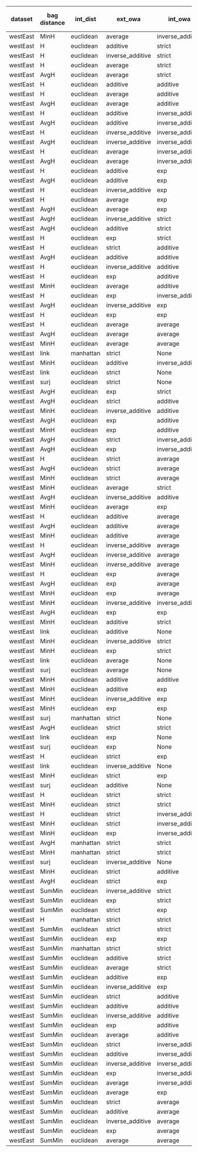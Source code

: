 | dataset | bag distance | int_dist | ext_owa | int_owa | Accuracy | F1 | TP | TN | FP | FN | Sensitivity | False Negative Rate | False Positive Rate | Specificity | Precission | False omission rate | FDR | Negative predictive value |
|---------|--------------|----------|---------|---------|----------|----|----|----|----|----|-------------|---------------------|---------------------|-------------|------------|---------------------|-----|---------------------------|
| westEast | MinH | euclidean | average | inverse_additive | 0.85 | 0.87 | 10 | 7 | 3 | 0 | 1.0 | 0.0 | 0.3 | 0.7 | 0.769 | 0.0 | 0.231 | 1.0 |
| westEast | H | euclidean | additive | strict | 0.8 | 0.833 | 10 | 6 | 4 | 0 | 1.0 | 0.0 | 0.4 | 0.6 | 0.714 | 0.0 | 0.286 | 1.0 |
| westEast | H | euclidean | inverse_additive | strict | 0.8 | 0.833 | 10 | 6 | 4 | 0 | 1.0 | 0.0 | 0.4 | 0.6 | 0.714 | 0.0 | 0.286 | 1.0 |
| westEast | H | euclidean | average | strict | 0.8 | 0.833 | 10 | 6 | 4 | 0 | 1.0 | 0.0 | 0.4 | 0.6 | 0.714 | 0.0 | 0.286 | 1.0 |
| westEast | AvgH | euclidean | average | strict | 0.8 | 0.833 | 10 | 6 | 4 | 0 | 1.0 | 0.0 | 0.4 | 0.6 | 0.714 | 0.0 | 0.286 | 1.0 |
| westEast | H | euclidean | additive | additive | 0.8 | 0.833 | 10 | 6 | 4 | 0 | 1.0 | 0.0 | 0.4 | 0.6 | 0.714 | 0.0 | 0.286 | 1.0 |
| westEast | H | euclidean | average | additive | 0.8 | 0.833 | 10 | 6 | 4 | 0 | 1.0 | 0.0 | 0.4 | 0.6 | 0.714 | 0.0 | 0.286 | 1.0 |
| westEast | AvgH | euclidean | average | additive | 0.8 | 0.833 | 10 | 6 | 4 | 0 | 1.0 | 0.0 | 0.4 | 0.6 | 0.714 | 0.0 | 0.286 | 1.0 |
| westEast | H | euclidean | additive | inverse_additive | 0.8 | 0.833 | 10 | 6 | 4 | 0 | 1.0 | 0.0 | 0.4 | 0.6 | 0.714 | 0.0 | 0.286 | 1.0 |
| westEast | AvgH | euclidean | additive | inverse_additive | 0.8 | 0.833 | 10 | 6 | 4 | 0 | 1.0 | 0.0 | 0.4 | 0.6 | 0.714 | 0.0 | 0.286 | 1.0 |
| westEast | H | euclidean | inverse_additive | inverse_additive | 0.8 | 0.833 | 10 | 6 | 4 | 0 | 1.0 | 0.0 | 0.4 | 0.6 | 0.714 | 0.0 | 0.286 | 1.0 |
| westEast | AvgH | euclidean | inverse_additive | inverse_additive | 0.8 | 0.833 | 10 | 6 | 4 | 0 | 1.0 | 0.0 | 0.4 | 0.6 | 0.714 | 0.0 | 0.286 | 1.0 |
| westEast | H | euclidean | average | inverse_additive | 0.8 | 0.833 | 10 | 6 | 4 | 0 | 1.0 | 0.0 | 0.4 | 0.6 | 0.714 | 0.0 | 0.286 | 1.0 |
| westEast | AvgH | euclidean | average | inverse_additive | 0.8 | 0.833 | 10 | 6 | 4 | 0 | 1.0 | 0.0 | 0.4 | 0.6 | 0.714 | 0.0 | 0.286 | 1.0 |
| westEast | H | euclidean | additive | exp | 0.8 | 0.833 | 10 | 6 | 4 | 0 | 1.0 | 0.0 | 0.4 | 0.6 | 0.714 | 0.0 | 0.286 | 1.0 |
| westEast | AvgH | euclidean | additive | exp | 0.8 | 0.833 | 10 | 6 | 4 | 0 | 1.0 | 0.0 | 0.4 | 0.6 | 0.714 | 0.0 | 0.286 | 1.0 |
| westEast | H | euclidean | inverse_additive | exp | 0.8 | 0.833 | 10 | 6 | 4 | 0 | 1.0 | 0.0 | 0.4 | 0.6 | 0.714 | 0.0 | 0.286 | 1.0 |
| westEast | H | euclidean | average | exp | 0.8 | 0.833 | 10 | 6 | 4 | 0 | 1.0 | 0.0 | 0.4 | 0.6 | 0.714 | 0.0 | 0.286 | 1.0 |
| westEast | AvgH | euclidean | average | exp | 0.8 | 0.833 | 10 | 6 | 4 | 0 | 1.0 | 0.0 | 0.4 | 0.6 | 0.714 | 0.0 | 0.286 | 1.0 |
| westEast | AvgH | euclidean | inverse_additive | strict | 0.8 | 0.8 | 8 | 8 | 2 | 2 | 0.8 | 0.2 | 0.2 | 0.8 | 0.8 | 0.2 | 0.2 | 0.8 |
| westEast | AvgH | euclidean | additive | strict | 0.75 | 0.783 | 9 | 6 | 4 | 1 | 0.9 | 0.1 | 0.4 | 0.6 | 0.692 | 0.143 | 0.308 | 0.857 |
| westEast | H | euclidean | exp | strict | 0.75 | 0.783 | 9 | 6 | 4 | 1 | 0.9 | 0.1 | 0.4 | 0.6 | 0.692 | 0.143 | 0.308 | 0.857 |
| westEast | H | euclidean | strict | additive | 0.75 | 0.783 | 9 | 6 | 4 | 1 | 0.9 | 0.1 | 0.4 | 0.6 | 0.692 | 0.143 | 0.308 | 0.857 |
| westEast | AvgH | euclidean | additive | additive | 0.75 | 0.783 | 9 | 6 | 4 | 1 | 0.9 | 0.1 | 0.4 | 0.6 | 0.692 | 0.143 | 0.308 | 0.857 |
| westEast | H | euclidean | inverse_additive | additive | 0.75 | 0.783 | 9 | 6 | 4 | 1 | 0.9 | 0.1 | 0.4 | 0.6 | 0.692 | 0.143 | 0.308 | 0.857 |
| westEast | H | euclidean | exp | additive | 0.75 | 0.783 | 9 | 6 | 4 | 1 | 0.9 | 0.1 | 0.4 | 0.6 | 0.692 | 0.143 | 0.308 | 0.857 |
| westEast | MinH | euclidean | average | additive | 0.75 | 0.783 | 9 | 6 | 4 | 1 | 0.9 | 0.1 | 0.4 | 0.6 | 0.692 | 0.143 | 0.308 | 0.857 |
| westEast | H | euclidean | exp | inverse_additive | 0.75 | 0.783 | 9 | 6 | 4 | 1 | 0.9 | 0.1 | 0.4 | 0.6 | 0.692 | 0.143 | 0.308 | 0.857 |
| westEast | AvgH | euclidean | inverse_additive | exp | 0.75 | 0.783 | 9 | 6 | 4 | 1 | 0.9 | 0.1 | 0.4 | 0.6 | 0.692 | 0.143 | 0.308 | 0.857 |
| westEast | H | euclidean | exp | exp | 0.75 | 0.783 | 9 | 6 | 4 | 1 | 0.9 | 0.1 | 0.4 | 0.6 | 0.692 | 0.143 | 0.308 | 0.857 |
| westEast | H | euclidean | average | average | 0.75 | 0.783 | 9 | 6 | 4 | 1 | 0.9 | 0.1 | 0.4 | 0.6 | 0.692 | 0.143 | 0.308 | 0.857 |
| westEast | AvgH | euclidean | average | average | 0.75 | 0.783 | 9 | 6 | 4 | 1 | 0.9 | 0.1 | 0.4 | 0.6 | 0.692 | 0.143 | 0.308 | 0.857 |
| westEast | MinH | euclidean | average | average | 0.75 | 0.783 | 9 | 6 | 4 | 1 | 0.9 | 0.1 | 0.4 | 0.6 | 0.692 | 0.143 | 0.308 | 0.857 |
| westEast | link | manhattan | strict | None | 0.75 | 0.783 | 9 | 6 | 4 | 1 | 0.9 | 0.1 | 0.4 | 0.6 | 0.692 | 0.143 | 0.308 | 0.857 |
| westEast | MinH | euclidean | additive | inverse_additive | 0.75 | 0.762 | 8 | 7 | 3 | 2 | 0.8 | 0.2 | 0.3 | 0.7 | 0.727 | 0.222 | 0.273 | 0.778 |
| westEast | link | euclidean | strict | None | 0.75 | 0.737 | 7 | 8 | 2 | 3 | 0.7 | 0.3 | 0.2 | 0.8 | 0.778 | 0.273 | 0.222 | 0.727 |
| westEast | surj | euclidean | strict | None | 0.75 | 0.737 | 7 | 8 | 2 | 3 | 0.7 | 0.3 | 0.2 | 0.8 | 0.778 | 0.273 | 0.222 | 0.727 |
| westEast | AvgH | euclidean | exp | strict | 0.75 | 0.737 | 7 | 8 | 2 | 3 | 0.7 | 0.3 | 0.2 | 0.8 | 0.778 | 0.273 | 0.222 | 0.727 |
| westEast | AvgH | euclidean | strict | additive | 0.75 | 0.737 | 7 | 8 | 2 | 3 | 0.7 | 0.3 | 0.2 | 0.8 | 0.778 | 0.273 | 0.222 | 0.727 |
| westEast | MinH | euclidean | inverse_additive | additive | 0.75 | 0.737 | 7 | 8 | 2 | 3 | 0.7 | 0.3 | 0.2 | 0.8 | 0.778 | 0.273 | 0.222 | 0.727 |
| westEast | AvgH | euclidean | exp | additive | 0.75 | 0.737 | 7 | 8 | 2 | 3 | 0.7 | 0.3 | 0.2 | 0.8 | 0.778 | 0.273 | 0.222 | 0.727 |
| westEast | MinH | euclidean | exp | additive | 0.75 | 0.737 | 7 | 8 | 2 | 3 | 0.7 | 0.3 | 0.2 | 0.8 | 0.778 | 0.273 | 0.222 | 0.727 |
| westEast | AvgH | euclidean | strict | inverse_additive | 0.75 | 0.737 | 7 | 8 | 2 | 3 | 0.7 | 0.3 | 0.2 | 0.8 | 0.778 | 0.273 | 0.222 | 0.727 |
| westEast | AvgH | euclidean | exp | inverse_additive | 0.75 | 0.737 | 7 | 8 | 2 | 3 | 0.7 | 0.3 | 0.2 | 0.8 | 0.778 | 0.273 | 0.222 | 0.727 |
| westEast | H | euclidean | strict | average | 0.75 | 0.737 | 7 | 8 | 2 | 3 | 0.7 | 0.3 | 0.2 | 0.8 | 0.778 | 0.273 | 0.222 | 0.727 |
| westEast | AvgH | euclidean | strict | average | 0.75 | 0.737 | 7 | 8 | 2 | 3 | 0.7 | 0.3 | 0.2 | 0.8 | 0.778 | 0.273 | 0.222 | 0.727 |
| westEast | MinH | euclidean | strict | average | 0.75 | 0.737 | 7 | 8 | 2 | 3 | 0.7 | 0.3 | 0.2 | 0.8 | 0.778 | 0.273 | 0.222 | 0.727 |
| westEast | MinH | euclidean | average | strict | 0.7 | 0.727 | 8 | 6 | 4 | 2 | 0.8 | 0.2 | 0.4 | 0.6 | 0.667 | 0.25 | 0.333 | 0.75 |
| westEast | AvgH | euclidean | inverse_additive | additive | 0.7 | 0.727 | 8 | 6 | 4 | 2 | 0.8 | 0.2 | 0.4 | 0.6 | 0.667 | 0.25 | 0.333 | 0.75 |
| westEast | MinH | euclidean | average | exp | 0.7 | 0.727 | 8 | 6 | 4 | 2 | 0.8 | 0.2 | 0.4 | 0.6 | 0.667 | 0.25 | 0.333 | 0.75 |
| westEast | H | euclidean | additive | average | 0.7 | 0.727 | 8 | 6 | 4 | 2 | 0.8 | 0.2 | 0.4 | 0.6 | 0.667 | 0.25 | 0.333 | 0.75 |
| westEast | AvgH | euclidean | additive | average | 0.7 | 0.727 | 8 | 6 | 4 | 2 | 0.8 | 0.2 | 0.4 | 0.6 | 0.667 | 0.25 | 0.333 | 0.75 |
| westEast | MinH | euclidean | additive | average | 0.7 | 0.727 | 8 | 6 | 4 | 2 | 0.8 | 0.2 | 0.4 | 0.6 | 0.667 | 0.25 | 0.333 | 0.75 |
| westEast | H | euclidean | inverse_additive | average | 0.7 | 0.727 | 8 | 6 | 4 | 2 | 0.8 | 0.2 | 0.4 | 0.6 | 0.667 | 0.25 | 0.333 | 0.75 |
| westEast | AvgH | euclidean | inverse_additive | average | 0.7 | 0.727 | 8 | 6 | 4 | 2 | 0.8 | 0.2 | 0.4 | 0.6 | 0.667 | 0.25 | 0.333 | 0.75 |
| westEast | MinH | euclidean | inverse_additive | average | 0.7 | 0.727 | 8 | 6 | 4 | 2 | 0.8 | 0.2 | 0.4 | 0.6 | 0.667 | 0.25 | 0.333 | 0.75 |
| westEast | H | euclidean | exp | average | 0.7 | 0.727 | 8 | 6 | 4 | 2 | 0.8 | 0.2 | 0.4 | 0.6 | 0.667 | 0.25 | 0.333 | 0.75 |
| westEast | AvgH | euclidean | exp | average | 0.7 | 0.727 | 8 | 6 | 4 | 2 | 0.8 | 0.2 | 0.4 | 0.6 | 0.667 | 0.25 | 0.333 | 0.75 |
| westEast | MinH | euclidean | exp | average | 0.7 | 0.727 | 8 | 6 | 4 | 2 | 0.8 | 0.2 | 0.4 | 0.6 | 0.667 | 0.25 | 0.333 | 0.75 |
| westEast | MinH | euclidean | inverse_additive | inverse_additive | 0.7 | 0.7 | 7 | 7 | 3 | 3 | 0.7 | 0.3 | 0.3 | 0.7 | 0.7 | 0.3 | 0.3 | 0.7 |
| westEast | AvgH | euclidean | exp | exp | 0.7 | 0.7 | 7 | 7 | 3 | 3 | 0.7 | 0.3 | 0.3 | 0.7 | 0.7 | 0.3 | 0.3 | 0.7 |
| westEast | MinH | euclidean | additive | strict | 0.65 | 0.667 | 7 | 6 | 4 | 3 | 0.7 | 0.3 | 0.4 | 0.6 | 0.636 | 0.333 | 0.364 | 0.667 |
| westEast | link | euclidean | additive | None | 0.7 | 0.667 | 6 | 8 | 2 | 4 | 0.6 | 0.4 | 0.2 | 0.8 | 0.75 | 0.333 | 0.25 | 0.667 |
| westEast | MinH | euclidean | inverse_additive | strict | 0.65 | 0.667 | 7 | 6 | 4 | 3 | 0.7 | 0.3 | 0.4 | 0.6 | 0.636 | 0.333 | 0.364 | 0.667 |
| westEast | MinH | euclidean | exp | strict | 0.65 | 0.667 | 7 | 6 | 4 | 3 | 0.7 | 0.3 | 0.4 | 0.6 | 0.636 | 0.333 | 0.364 | 0.667 |
| westEast | link | euclidean | average | None | 0.7 | 0.667 | 6 | 8 | 2 | 4 | 0.6 | 0.4 | 0.2 | 0.8 | 0.75 | 0.333 | 0.25 | 0.667 |
| westEast | surj | euclidean | average | None | 0.7 | 0.667 | 6 | 8 | 2 | 4 | 0.6 | 0.4 | 0.2 | 0.8 | 0.75 | 0.333 | 0.25 | 0.667 |
| westEast | MinH | euclidean | additive | additive | 0.65 | 0.667 | 7 | 6 | 4 | 3 | 0.7 | 0.3 | 0.4 | 0.6 | 0.636 | 0.333 | 0.364 | 0.667 |
| westEast | MinH | euclidean | additive | exp | 0.65 | 0.667 | 7 | 6 | 4 | 3 | 0.7 | 0.3 | 0.4 | 0.6 | 0.636 | 0.333 | 0.364 | 0.667 |
| westEast | MinH | euclidean | inverse_additive | exp | 0.65 | 0.667 | 7 | 6 | 4 | 3 | 0.7 | 0.3 | 0.4 | 0.6 | 0.636 | 0.333 | 0.364 | 0.667 |
| westEast | MinH | euclidean | exp | exp | 0.65 | 0.667 | 7 | 6 | 4 | 3 | 0.7 | 0.3 | 0.4 | 0.6 | 0.636 | 0.333 | 0.364 | 0.667 |
| westEast | surj | manhattan | strict | None | 0.65 | 0.667 | 7 | 6 | 4 | 3 | 0.7 | 0.3 | 0.4 | 0.6 | 0.636 | 0.333 | 0.364 | 0.667 |
| westEast | AvgH | euclidean | strict | strict | 0.65 | 0.632 | 6 | 7 | 3 | 4 | 0.6 | 0.4 | 0.3 | 0.7 | 0.667 | 0.364 | 0.333 | 0.636 |
| westEast | link | euclidean | exp | None | 0.65 | 0.632 | 6 | 7 | 3 | 4 | 0.6 | 0.4 | 0.3 | 0.7 | 0.667 | 0.364 | 0.333 | 0.636 |
| westEast | surj | euclidean | exp | None | 0.6 | 0.6 | 6 | 6 | 4 | 4 | 0.6 | 0.4 | 0.4 | 0.6 | 0.6 | 0.4 | 0.4 | 0.6 |
| westEast | H | euclidean | strict | exp | 0.6 | 0.6 | 6 | 6 | 4 | 4 | 0.6 | 0.4 | 0.4 | 0.6 | 0.6 | 0.4 | 0.4 | 0.6 |
| westEast | link | euclidean | inverse_additive | None | 0.65 | 0.588 | 5 | 8 | 2 | 5 | 0.5 | 0.5 | 0.2 | 0.8 | 0.714 | 0.385 | 0.286 | 0.615 |
| westEast | MinH | euclidean | strict | exp | 0.55 | 0.571 | 6 | 5 | 5 | 4 | 0.6 | 0.4 | 0.5 | 0.5 | 0.545 | 0.444 | 0.455 | 0.556 |
| westEast | surj | euclidean | additive | None | 0.6 | 0.556 | 5 | 7 | 3 | 5 | 0.5 | 0.5 | 0.3 | 0.7 | 0.625 | 0.417 | 0.375 | 0.583 |
| westEast | H | euclidean | strict | strict | 0.55 | 0.526 | 5 | 6 | 4 | 5 | 0.5 | 0.5 | 0.4 | 0.6 | 0.556 | 0.455 | 0.444 | 0.545 |
| westEast | MinH | euclidean | strict | strict | 0.55 | 0.526 | 5 | 6 | 4 | 5 | 0.5 | 0.5 | 0.4 | 0.6 | 0.556 | 0.455 | 0.444 | 0.545 |
| westEast | H | euclidean | strict | inverse_additive | 0.55 | 0.526 | 5 | 6 | 4 | 5 | 0.5 | 0.5 | 0.4 | 0.6 | 0.556 | 0.455 | 0.444 | 0.545 |
| westEast | MinH | euclidean | strict | inverse_additive | 0.55 | 0.526 | 5 | 6 | 4 | 5 | 0.5 | 0.5 | 0.4 | 0.6 | 0.556 | 0.455 | 0.444 | 0.545 |
| westEast | MinH | euclidean | exp | inverse_additive | 0.55 | 0.526 | 5 | 6 | 4 | 5 | 0.5 | 0.5 | 0.4 | 0.6 | 0.556 | 0.455 | 0.444 | 0.545 |
| westEast | AvgH | manhattan | strict | strict | 0.55 | 0.526 | 5 | 6 | 4 | 5 | 0.5 | 0.5 | 0.4 | 0.6 | 0.556 | 0.455 | 0.444 | 0.545 |
| westEast | MinH | manhattan | strict | strict | 0.55 | 0.526 | 5 | 6 | 4 | 5 | 0.5 | 0.5 | 0.4 | 0.6 | 0.556 | 0.455 | 0.444 | 0.545 |
| westEast | surj | euclidean | inverse_additive | None | 0.55 | 0.471 | 4 | 7 | 3 | 6 | 0.4 | 0.6 | 0.3 | 0.7 | 0.571 | 0.462 | 0.429 | 0.538 |
| westEast | MinH | euclidean | strict | additive | 0.55 | 0.471 | 4 | 7 | 3 | 6 | 0.4 | 0.6 | 0.3 | 0.7 | 0.571 | 0.462 | 0.429 | 0.538 |
| westEast | AvgH | euclidean | strict | exp | 0.55 | 0.471 | 4 | 7 | 3 | 6 | 0.4 | 0.6 | 0.3 | 0.7 | 0.571 | 0.462 | 0.429 | 0.538 |
| westEast | SumMin | euclidean | inverse_additive | strict | 0.65 | 0.462 | 3 | 10 | 0 | 7 | 0.3 | 0.7 | 0.0 | 1.0 | 1.0 | 0.412 | 0.0 | 0.588 |
| westEast | SumMin | euclidean | exp | strict | 0.65 | 0.462 | 3 | 10 | 0 | 7 | 0.3 | 0.7 | 0.0 | 1.0 | 1.0 | 0.412 | 0.0 | 0.588 |
| westEast | SumMin | euclidean | strict | exp | 0.65 | 0.462 | 3 | 10 | 0 | 7 | 0.3 | 0.7 | 0.0 | 1.0 | 1.0 | 0.412 | 0.0 | 0.588 |
| westEast | H | manhattan | strict | strict | 0.5 | 0.444 | 4 | 6 | 4 | 6 | 0.4 | 0.6 | 0.4 | 0.6 | 0.5 | 0.5 | 0.5 | 0.5 |
| westEast | SumMin | euclidean | strict | strict | 0.6 | 0.429 | 3 | 9 | 1 | 7 | 0.3 | 0.7 | 0.1 | 0.9 | 0.75 | 0.438 | 0.25 | 0.562 |
| westEast | SumMin | euclidean | exp | exp | 0.6 | 0.333 | 2 | 10 | 0 | 8 | 0.2 | 0.8 | 0.0 | 1.0 | 1.0 | 0.444 | 0.0 | 0.556 |
| westEast | SumMin | manhattan | strict | strict | 0.6 | 0.333 | 2 | 10 | 0 | 8 | 0.2 | 0.8 | 0.0 | 1.0 | 1.0 | 0.444 | 0.0 | 0.556 |
| westEast | SumMin | euclidean | additive | strict | 0.55 | 0.182 | 1 | 10 | 0 | 9 | 0.1 | 0.9 | 0.0 | 1.0 | 1.0 | 0.474 | 0.0 | 0.526 |
| westEast | SumMin | euclidean | average | strict | 0.55 | 0.182 | 1 | 10 | 0 | 9 | 0.1 | 0.9 | 0.0 | 1.0 | 1.0 | 0.474 | 0.0 | 0.526 |
| westEast | SumMin | euclidean | additive | exp | 0.55 | 0.182 | 1 | 10 | 0 | 9 | 0.1 | 0.9 | 0.0 | 1.0 | 1.0 | 0.474 | 0.0 | 0.526 |
| westEast | SumMin | euclidean | inverse_additive | exp | 0.55 | 0.182 | 1 | 10 | 0 | 9 | 0.1 | 0.9 | 0.0 | 1.0 | 1.0 | 0.474 | 0.0 | 0.526 |
| westEast | SumMin | euclidean | strict | additive | 0.5 | 0.0 | 0 | 10 | 0 | 10 | 0.0 | 1.0 | 0.0 | 1.0 | Nan | 0.5 | Nan | 0.5 |
| westEast | SumMin | euclidean | additive | additive | 0.5 | 0.0 | 0 | 10 | 0 | 10 | 0.0 | 1.0 | 0.0 | 1.0 | Nan | 0.5 | Nan | 0.5 |
| westEast | SumMin | euclidean | inverse_additive | additive | 0.5 | 0.0 | 0 | 10 | 0 | 10 | 0.0 | 1.0 | 0.0 | 1.0 | Nan | 0.5 | Nan | 0.5 |
| westEast | SumMin | euclidean | exp | additive | 0.5 | 0.0 | 0 | 10 | 0 | 10 | 0.0 | 1.0 | 0.0 | 1.0 | Nan | 0.5 | Nan | 0.5 |
| westEast | SumMin | euclidean | average | additive | 0.5 | 0.0 | 0 | 10 | 0 | 10 | 0.0 | 1.0 | 0.0 | 1.0 | Nan | 0.5 | Nan | 0.5 |
| westEast | SumMin | euclidean | strict | inverse_additive | 0.5 | 0.0 | 0 | 10 | 0 | 10 | 0.0 | 1.0 | 0.0 | 1.0 | Nan | 0.5 | Nan | 0.5 |
| westEast | SumMin | euclidean | additive | inverse_additive | 0.5 | 0.0 | 0 | 10 | 0 | 10 | 0.0 | 1.0 | 0.0 | 1.0 | Nan | 0.5 | Nan | 0.5 |
| westEast | SumMin | euclidean | inverse_additive | inverse_additive | 0.5 | 0.0 | 0 | 10 | 0 | 10 | 0.0 | 1.0 | 0.0 | 1.0 | Nan | 0.5 | Nan | 0.5 |
| westEast | SumMin | euclidean | exp | inverse_additive | 0.5 | 0.0 | 0 | 10 | 0 | 10 | 0.0 | 1.0 | 0.0 | 1.0 | Nan | 0.5 | Nan | 0.5 |
| westEast | SumMin | euclidean | average | inverse_additive | 0.5 | 0.0 | 0 | 10 | 0 | 10 | 0.0 | 1.0 | 0.0 | 1.0 | Nan | 0.5 | Nan | 0.5 |
| westEast | SumMin | euclidean | average | exp | 0.5 | 0.0 | 0 | 10 | 0 | 10 | 0.0 | 1.0 | 0.0 | 1.0 | Nan | 0.5 | Nan | 0.5 |
| westEast | SumMin | euclidean | strict | average | 0.5 | 0.0 | 0 | 10 | 0 | 10 | 0.0 | 1.0 | 0.0 | 1.0 | Nan | 0.5 | Nan | 0.5 |
| westEast | SumMin | euclidean | additive | average | 0.5 | 0.0 | 0 | 10 | 0 | 10 | 0.0 | 1.0 | 0.0 | 1.0 | Nan | 0.5 | Nan | 0.5 |
| westEast | SumMin | euclidean | inverse_additive | average | 0.5 | 0.0 | 0 | 10 | 0 | 10 | 0.0 | 1.0 | 0.0 | 1.0 | Nan | 0.5 | Nan | 0.5 |
| westEast | SumMin | euclidean | exp | average | 0.5 | 0.0 | 0 | 10 | 0 | 10 | 0.0 | 1.0 | 0.0 | 1.0 | Nan | 0.5 | Nan | 0.5 |
| westEast | SumMin | euclidean | average | average | 0.5 | 0.0 | 0 | 10 | 0 | 10 | 0.0 | 1.0 | 0.0 | 1.0 | Nan | 0.5 | Nan | 0.5 |
